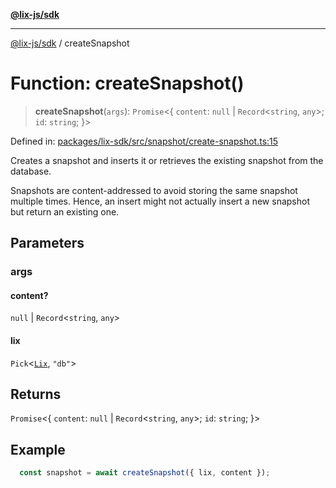 [**@lix-js/sdk**](../README.md)

***

[@lix-js/sdk](../README.md) / createSnapshot

# Function: createSnapshot()

> **createSnapshot**(`args`): `Promise`\<\{ `content`: `null` \| `Record`\<`string`, `any`\>; `id`: `string`; \}\>

Defined in: [packages/lix-sdk/src/snapshot/create-snapshot.ts:15](https://github.com/pzerelles/opral/blob/e1a1649dcf42f139cb42fdb0f4eb674e7e5863f4/packages/lix-sdk/src/snapshot/create-snapshot.ts#L15)

Creates a snapshot and inserts it or retrieves the existing snapshot from the database.

Snapshots are content-addressed to avoid storing the same snapshot multiple times.
Hence, an insert might not actually insert a new snapshot but return an existing one.

## Parameters

### args

#### content?

`null` \| `Record`\<`string`, `any`\>

#### lix

`Pick`\<[`Lix`](../type-aliases/Lix.md), `"db"`\>

## Returns

`Promise`\<\{ `content`: `null` \| `Record`\<`string`, `any`\>; `id`: `string`; \}\>

## Example

```ts
  const snapshot = await createSnapshot({ lix, content });
  ```
